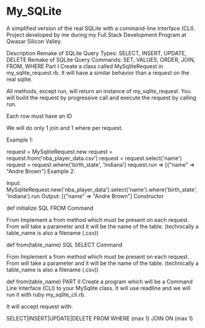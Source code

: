 # My_SQLite
A simplified version of the real SQLite with a command-line interface (CLI). Project developed by me during my Full Stack Development Program at Qwasar Silicon Valley.

Description
Remake of SQLite Query Types: SELECT, INSERT, UPDATE, DELETE
Remake of SQLite Query Commands: SET, VALUES, ORDER, JOIN, FROM, WHERE
Part I
Create a class called MySqliteRequest in my_sqlite_request.rb. It will have a similar behavior than a request on the real sqlite.

All methods, except run, will return an instance of my_sqlite_request. You will build the request by progressive call and execute the request by calling run.

Each row must have an ID

We will do only 1 join and 1 where per request.

Example 1:

request = MySqliteRequest.new
request = request.from('nba_player_data.csv')
request = request.select('name')
request = request.where('birth_state', 'Indiana')
request.run
=> [{"name" => "Andre Brown"]
Example 2:

Input: MySqliteRequest.new('nba_player_data').select('name').where('birth_state', 'Indiana').run
Output: [{"name" => "Andre Brown"]
Constructor

def initialize
SQL FROM Command

From Implement a from method which must be present on each request. From will take a parameter and it will be the name of the table. (technically a table_name is also a filename (.csv))

def from(table_name)
SQL SELECT Command

From Implement a from method which must be present on each request. From will take a parameter and it will be the name of the table. (technically a table_name is also a filename (.csv))

def from(table_name)
PART II
Create a program which will be a Command Line Interface (CLI) to your MySqlite class. It will use readline and we will run it with ruby my_sqlite_cli.rb.

It will accept request with:

SELECT|INSERT|UPDATE|DELETE
FROM
WHERE (max 1)
JOIN ON (max 1)
